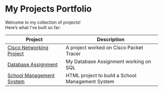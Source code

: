 # My Projects Portfolio

Welcome to my collection of projects!  
Here’s what I’ve built so far:

| Project | Description |
|----------|-------------|
| [Cisco Networking Project](./Cisco-Networking-Project/) | A project worked on Cisco Packet Tracer |
| [Database Assignment](./Database-Assignment/) | My Database Assignment working on SQL |
| [School Management System](./School-management-System (HTML only)) | HTML project to build a School Management System |
